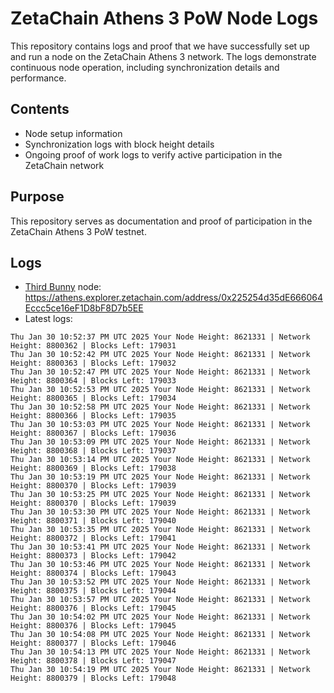 # ZetaChain Athens 3 PoW Node Logs
This repository contains logs and proof that we have successfully set up and run a node on the ZetaChain Athens 3 network. The logs demonstrate continuous node operation, including synchronization details and performance.

## Contents
- Node setup information
- Synchronization logs with block height details
- Ongoing proof of work logs to verify active participation in the ZetaChain network

## Purpose
This repository serves as documentation and proof of participation in the ZetaChain Athens 3 PoW testnet.

## Logs

- [Third Bunny](https://thirdbunny.xyz/) node: https://athens.explorer.zetachain.com/address/0x225254d35dE666064Eccc5ce16eF1D8bF8D7b5EE
- Latest logs:
```
Thu Jan 30 10:52:37 PM UTC 2025 Your Node Height: 8621331 | Network Height: 8800362 | Blocks Left: 179031
Thu Jan 30 10:52:42 PM UTC 2025 Your Node Height: 8621331 | Network Height: 8800363 | Blocks Left: 179032
Thu Jan 30 10:52:47 PM UTC 2025 Your Node Height: 8621331 | Network Height: 8800364 | Blocks Left: 179033
Thu Jan 30 10:52:53 PM UTC 2025 Your Node Height: 8621331 | Network Height: 8800365 | Blocks Left: 179034
Thu Jan 30 10:52:58 PM UTC 2025 Your Node Height: 8621331 | Network Height: 8800366 | Blocks Left: 179035
Thu Jan 30 10:53:03 PM UTC 2025 Your Node Height: 8621331 | Network Height: 8800367 | Blocks Left: 179036
Thu Jan 30 10:53:09 PM UTC 2025 Your Node Height: 8621331 | Network Height: 8800368 | Blocks Left: 179037
Thu Jan 30 10:53:14 PM UTC 2025 Your Node Height: 8621331 | Network Height: 8800369 | Blocks Left: 179038
Thu Jan 30 10:53:19 PM UTC 2025 Your Node Height: 8621331 | Network Height: 8800370 | Blocks Left: 179039
Thu Jan 30 10:53:25 PM UTC 2025 Your Node Height: 8621331 | Network Height: 8800370 | Blocks Left: 179039
Thu Jan 30 10:53:30 PM UTC 2025 Your Node Height: 8621331 | Network Height: 8800371 | Blocks Left: 179040
Thu Jan 30 10:53:35 PM UTC 2025 Your Node Height: 8621331 | Network Height: 8800372 | Blocks Left: 179041
Thu Jan 30 10:53:41 PM UTC 2025 Your Node Height: 8621331 | Network Height: 8800373 | Blocks Left: 179042
Thu Jan 30 10:53:46 PM UTC 2025 Your Node Height: 8621331 | Network Height: 8800374 | Blocks Left: 179043
Thu Jan 30 10:53:52 PM UTC 2025 Your Node Height: 8621331 | Network Height: 8800375 | Blocks Left: 179044
Thu Jan 30 10:53:57 PM UTC 2025 Your Node Height: 8621331 | Network Height: 8800376 | Blocks Left: 179045
Thu Jan 30 10:54:02 PM UTC 2025 Your Node Height: 8621331 | Network Height: 8800376 | Blocks Left: 179045
Thu Jan 30 10:54:08 PM UTC 2025 Your Node Height: 8621331 | Network Height: 8800377 | Blocks Left: 179046
Thu Jan 30 10:54:13 PM UTC 2025 Your Node Height: 8621331 | Network Height: 8800378 | Blocks Left: 179047
Thu Jan 30 10:54:19 PM UTC 2025 Your Node Height: 8621331 | Network Height: 8800379 | Blocks Left: 179048
```
